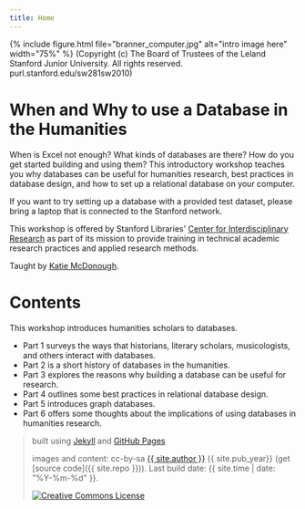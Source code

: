 ```yaml
---
title: Home
---
```


{% include figure.html file="branner_computer.jpg" alt="intro image here" width="75%" %}
(Copyright (c) The Board of Trustees of the Leland Stanford Junior University. All rights reserved. purl.stanford.edu/sw281sw2010)

# When and Why to use a Database in the Humanities


When is Excel not enough? What kinds of databases are there? How do you get started building and using them? This introductory workshop teaches you why databases can be useful for humanities research, best practices in database design, and how to set up a relational database on your computer.

If you want to try setting up a database with a provided test dataset, please bring a laptop that is connected to the Stanford network.

This workshop is offered by Stanford Libraries' [Center for Interdisciplinary Research](http://library.stanford.edu/research/cidr) as part of its mission to provide training in technical academic research practices and applied research methods.

Taught by [Katie McDonough](https://library.stanford.edu/people/kmcdono2).


# Contents

This workshop introduces humanities scholars to databases.

- Part 1 surveys the ways that historians, literary scholars, musicologists, and others interact with databases.
- Part 2 is a short history of databases in the humanities.
- Part 3 explores the reasons why building a database can be useful for research.
- Part 4 outlines some best practices in relational database design.
- Part 5 introduces graph databases.
- Part 6 offers some thoughts about the implications of using databases in humanities research.

> built using [Jekyll](https://jekyllrb.com/) and [GitHub Pages](https://pages.github.com/)
>
> images and content: cc-by-sa <a href="https://github.com/{{ site.github_username }}">{{ site.author }}</a> {{ site.pub_year}} (get [source code]({{ site.repo }})).
> Last build date: {{ site.time | date: "%Y-%m-%d" }}.
>
> <a href="http://creativecommons.org/licenses/by-sa/4.0/" rel="license"><img style="border-width: 0;" src="https://i.creativecommons.org/l/by-sa/4.0/88x31.png" alt="Creative Commons License" /></a>
